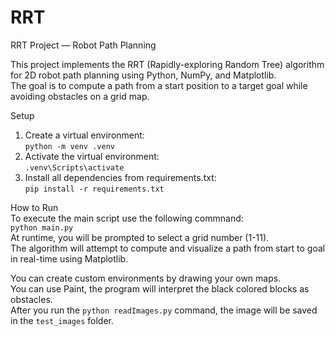 # RRT

RRT Project — Robot Path Planning

This project implements the RRT (Rapidly-exploring Random Tree) algorithm for 2D robot path planning using Python, NumPy, and Matplotlib.  
The goal is to compute a path from a start position to a target goal while avoiding obstacles on a grid map.

Setup

1. Create a virtual environment:  
   `python -m venv .venv`
2. Activate the virtual environment:  
   `.venv\Scripts\activate`
3. Install all dependencies from requirements.txt:  
   `pip install -r requirements.txt`

How to Run  
To execute the main script use the following commnand:  
 `python main.py`  
At runtime, you will be prompted to select a grid number (1-11).  
The algorithm will attempt to compute and visualize a path from start to goal in real-time using Matplotlib.

You can create custom environments by drawing your own maps.  
You can use Paint, the program will interpret the black colored blocks as obstacles.  
After you run the `python readImages.py` command, the image will be saved in the `test_images` folder.
